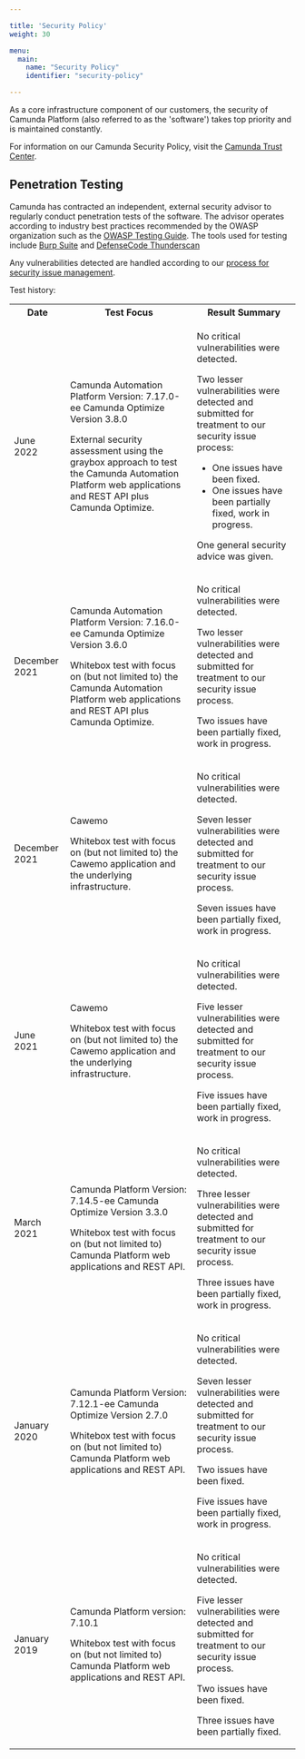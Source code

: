 ```yaml
---

title: 'Security Policy'
weight: 30

menu:
  main:
    name: "Security Policy"
    identifier: "security-policy"

---
```


As a core infrastructure component of our customers, the security of Camunda Platform (also referred to as the 'software') takes top priority and is maintained constantly.

For information on our Camunda Security Policy, visit the [Camunda Trust Center](https://camunda.com/trust-center/). 


## Penetration Testing

Camunda has contracted an independent, external security advisor to regularly conduct penetration tests of the software. The advisor operates according to industry best practices recommended by the OWASP organization such as the [OWASP Testing Guide](https://www.owasp.org/images/1/19/OTGv4.pdf). The tools used for testing include [Burp Suite](https://portswigger.net/burp) and [DefenseCode Thunderscan](https://www.defensecode.com/thunderscan.php)

Any vulnerabilities detected are handled according to our [process for security issue management](https://camunda.com/security#security-issue-management).

Test history:

<table class="table table-striped">
  <tr>
    <th>Date</th>
    <th>Test Focus</th>
    <th>Result Summary</th>
  </tr>
    <tr>
    <td><p>June 2022</p></td>
    <td>
      <p>Camunda Automation Platform Version: 7.17.0-ee Camunda Optimize Version 3.8.0</p>
      <p>External security assessment using the graybox approach to test the Camunda Automation Platform web applications and REST API plus Camunda Optimize.</p>
    </td>
    <td>
      <p>No critical vulnerabilities were detected.</p>
      <p>Two lesser vulnerabilities were detected and submitted for treatment to our security issue process:
      <ul>
        <li>One issues have been fixed.</li>
        <li>One issues have been partially fixed, work in progress.</li>
      </ul>        
      </p>
      <p>One general security advice was given.</p>
    </td>
  </tr>
  <tr>
    <td><p>December 2021</p></td>
    <td>
      <p>Camunda Automation Platform Version: 7.16.0-ee Camunda Optimize Version 3.6.0</p>
      <p>Whitebox test with focus on (but not limited to) the Camunda Automation Platform web applications and REST API plus Camunda Optimize.</p>
    </td>
    <td>
      <p>No critical vulnerabilities were detected.</p>
      <p>Two lesser vulnerabilities were detected and submitted for treatment to our security issue process.</p>
      <p>Two issues have been partially fixed, work in progress.</p>
    </td> 
  </tr>
  <tr>
    <td><p>December 2021</p></td>
    <td>
      <p>Cawemo</p>
      <p>Whitebox test with focus on (but not limited to) the Cawemo application and the underlying infrastructure.</p>
    </td>
    <td>
      <p>No critical vulnerabilities were detected.</p>
      <p>Seven lesser vulnerabilities were detected and submitted for treatment to our security issue process.</p>
      <p>Seven issues have been partially fixed, work in progress.</p>
    </td> 
  </tr>   
  <tr>
    <td><p>June 2021</p></td>
    <td>
      <p>Cawemo</p>
      <p>Whitebox test with focus on (but not limited to) the Cawemo application and the underlying infrastructure.</p>
    </td>
    <td>
      <p>No critical vulnerabilities were detected.</p>
      <p>Five lesser vulnerabilities were detected and submitted for treatment to our security issue process.</p>
      <p>Five issues have been partially fixed, work in progress.</p>
    </td> 
  </tr>  
  <tr>
    <td><p>March 2021</p></td>
    <td>
      <p>Camunda Platform Version: 7.14.5-ee Camunda Optimize Version 3.3.0</p>
      <p>Whitebox test with focus on (but not limited to) Camunda Platform web applications and REST API.</p>
    </td>
    <td>
      <p>No critical vulnerabilities were detected.</p>
      <p>Three lesser vulnerabilities were detected and submitted for treatment to our security issue process.</p>
      <p>Three issues have been partially fixed, work in progress.</p>
    </td> 
  </tr>
  <tr>
    <td><p>January 2020</p></td>
    <td>
      <p>Camunda Platform Version: 7.12.1-ee Camunda Optimize Version 2.7.0</p>
      <p>Whitebox test with focus on (but not limited to) Camunda Platform web applications and REST API.</p>
    </td>
    <td>
      <p>No critical vulnerabilities were detected.</p>
      <p>Seven lesser vulnerabilities were detected and submitted for treatment to our security issue process.</p>
      <p>Two issues have been fixed. </p>
      <p>Five issues have been partially fixed, work in progress.</p>
    </td>
  </tr>  
  <tr>
    <td><p>January 2019</p></td>
    <td>
      <p>Camunda Platform version: 7.10.1</p>
      <p>Whitebox test with focus on (but not limited to) Camunda Platform web applications and REST API.</p>
    </td>
    <td>
      <p>No critical vulnerabilities were detected.</p>
      <p>Five lesser vulnerabilities were detected and submitted for treatment to our security issue process.</p>
      <p>Two issues have been fixed. </p>
      <p>Three issues have been partially fixed. </p>
    </td>
  </tr> 
</table>
